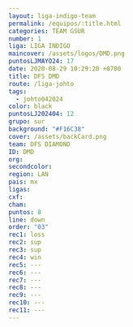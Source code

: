 ```yaml
---
layout: liga-indigo-team
permalink: /equipos/:title.html
categories: TEAM GSUR
number: 1
liga: LIGA INDIGO
maincover: /assets/logos/DMD.png
puntosLJMAYO24: 17
date: 2020-08-29 10:29:20 +0700
title: DFS DMD
route: /liga-johto
tags:
  - johto042024
color: black
puntosLJ202404: 12
grupo: sur
background: "#F16C38"
cover: /assets/backCard.png
team: DFS DIAMOND
ID: DMD
org: 
secondcolor: 
region: LAN
pais: mx
ligas: 
cxf: 
cham: 
puntos: 8
line: down
order: "03"
rec1: loss
rec2: sup
rec3: sup
rec4: win
rec5: ---
rec6: ---
rec7: ---
rec8: ---
rec9: ---
rec10: ---
rec11: ---
---
```

